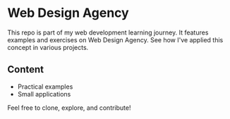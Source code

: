 # Web Design Agency  
This repo is part of my web development learning journey. It features examples and exercises on Web Design Agency.   See how I've applied this concept in various projects.  
## Content 
- Practical examples
- Small applications

Feel free to clone, explore, and contribute!
